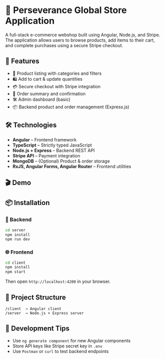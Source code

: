 # 🛒 Perseverance Global Store Application

A full-stack e-commerce webshop built using Angular, Node.js, and Stripe. The application allows users to browse products, add items to their cart, and complete purchases using a secure Stripe checkout.

## 🚀 Features

- 🧾 Product listing with categories and filters
- 🛍️ Add to cart & update quantities
- 💳 Secure checkout with Stripe integration
- 🛒 Order summary and confirmation
- 🛠️ Admin dashboard (basic)
- 📦 Backend product and order management (Express.js)

## 🛠️ Technologies

- **Angular** – Frontend framework
- **TypeScript** – Strictly typed JavaScript
- **Node.js + Express** – Backend REST API
- **Stripe API** – Payment integration
- **MongoDB** – (Optional) Product & order storage
- **RxJS, Angular Forms, Angular Router** – Frontend utilities

## 🎬 Demo


## 📦 Installation

### 🔧 Backend

```bash
cd server
npm install
npm run dev
```

### 🌐 Frontend

```bash
cd client
npm install
npm start
```

Then open `http://localhost:4200` in your browser.

## 📁 Project Structure

```
/client  → Angular client  
/server  → Node.js + Express server  
```

## 🧪 Development Tips

* Use `ng generate component` for new Angular components
* Store API keys like Stripe secret key in `.env`
* Use `Postman` or `curl` to test backend endpoints